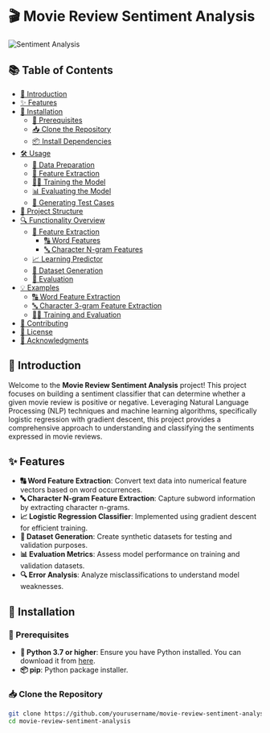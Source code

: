 # 🎬 Movie Review Sentiment Analysis

![Sentiment Analysis](https://miro.medium.com/max/1400/1*1JZF-2-0V3jQG3nDl1_IaA.png)

## 📚 Table of Contents

- [📖 Introduction](#-introduction)
- [✨ Features](#-features)
- [🚀 Installation](#-installation)
  - [🔧 Prerequisites](#-prerequisites)
  - [📥 Clone the Repository](#-clone-the-repository)
  - [📦 Install Dependencies](#-install-dependencies)
- [🛠️ Usage](#️-usage)
  - [📂 Data Preparation](#-data-preparation)
  - [📝 Feature Extraction](#-feature-extraction)
  - [🏋️‍♂️ Training the Model](#️-training-the-model)
  - [📊 Evaluating the Model](#-evaluating-the-model)
  - [🎯 Generating Test Cases](#-generating-test-cases)
- [📁 Project Structure](#-project-structure)
- [🔍 Functionality Overview](#-functionality-overview)
  - [📝 Feature Extraction](#-feature-extraction-1)
    - [🔠 Word Features](#-word-features)
    - [🔤 Character N-gram Features](#-character-n-gram-features)
  - [📈 Learning Predictor](#-learning-predictor)
  - [🧪 Dataset Generation](#-dataset-generation)
  - [📏 Evaluation](#-evaluation)
- [💡 Examples](#-examples)
  - [🔠 Word Feature Extraction](#-word-feature-extraction)
  - [🔤 Character 3-gram Feature Extraction](#-character-3-gram-feature-extraction)
  - [🏋️‍♂️ Training and Evaluation](#️-training-and-evaluation)
- [🤝 Contributing](#-contributing)
- [📄 License](#-license)
- [🙏 Acknowledgments](#-acknowledgments)

## 📖 Introduction

Welcome to the **Movie Review Sentiment Analysis** project! This project focuses on building a sentiment classifier that can determine whether a given movie review is positive or negative. Leveraging Natural Language Processing (NLP) techniques and machine learning algorithms, specifically logistic regression with gradient descent, this project provides a comprehensive approach to understanding and classifying the sentiments expressed in movie reviews.

## ✨ Features

- **🔠 Word Feature Extraction**: Convert text data into numerical feature vectors based on word occurrences.
- **🔤 Character N-gram Feature Extraction**: Capture subword information by extracting character n-grams.
- **📈 Logistic Regression Classifier**: Implemented using gradient descent for efficient training.
- **🧪 Dataset Generation**: Create synthetic datasets for testing and validation purposes.
- **📊 Evaluation Metrics**: Assess model performance on training and validation datasets.
- **🔍 Error Analysis**: Analyze misclassifications to understand model weaknesses.

## 🚀 Installation

### 🔧 Prerequisites

- **🐍 Python 3.7 or higher**: Ensure you have Python installed. You can download it from [here](https://www.python.org/downloads/).
- **📦 pip**: Python package installer.

### 📥 Clone the Repository

```bash
git clone https://github.com/yourusername/movie-review-sentiment-analysis.git
cd movie-review-sentiment-analysis
